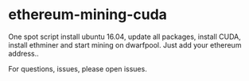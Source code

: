 # ethereum-mining-cuda
One spot script install ubuntu 16.04, update all packages, install CUDA, install ethminer and start mining on dwarfpool. 
Just add your ethereum address.. 


For questions, issues, please open issues. 
